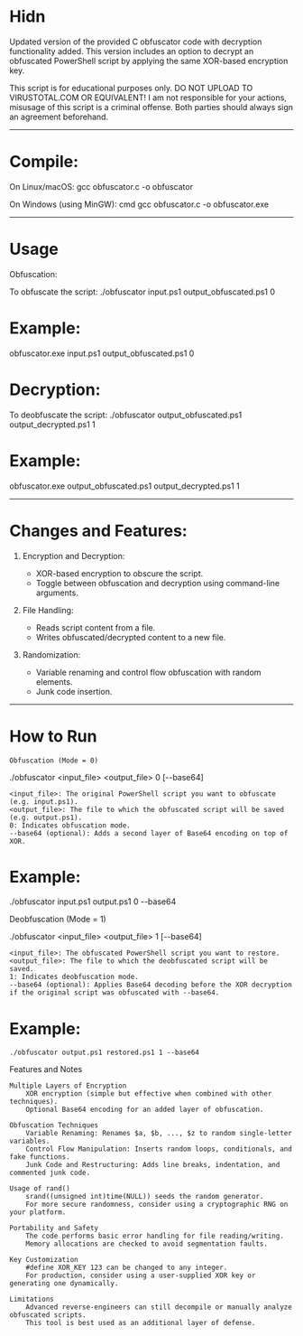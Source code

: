 # Hidn

Updated version of the provided C obfuscator code with decryption functionality added. This version includes an option to decrypt an obfuscated PowerShell script by applying the same XOR-based encryption key. 

This script is for educational purposes only. DO NOT UPLOAD TO VIRUSTOTAL.COM OR EQUIVALENT! I am not responsible for your actions, misusage of this script is a criminal offense. Both parties should always sign an agreement beforehand.

---

# Compile:

On Linux/macOS:
gcc obfuscator.c -o obfuscator

On Windows (using MinGW):
cmd
gcc obfuscator.c -o obfuscator.exe

---

# Usage

Obfuscation:

To obfuscate the script:
./obfuscator input.ps1 output_obfuscated.ps1 0

# Example:
obfuscator.exe input.ps1 output_obfuscated.ps1 0


# Decryption:

To deobfuscate the script:
./obfuscator output_obfuscated.ps1 output_decrypted.ps1 1 


# Example:
obfuscator.exe output_obfuscated.ps1 output_decrypted.ps1 1

---

# Changes and Features:

1. Encryption and Decryption:
    
    - XOR-based encryption to obscure the script.
    - Toggle between obfuscation and decryption using command-line arguments.
    
2. File Handling:
    
    - Reads script content from a file.
    - Writes obfuscated/decrypted content to a new file.
    
3. Randomization:
    
    - Variable renaming and control flow obfuscation with random elements.
    - Junk code insertion.
  
--------------------------------------------------------------------------------------------------------------------------------

# How to Run

    Obfuscation (Mode = 0)
    

./obfuscator <input_file> <output_file> 0 [--base64]

    <input_file>: The original PowerShell script you want to obfuscate (e.g. input.ps1).
    <output_file>: The file to which the obfuscated script will be saved (e.g. output.ps1).
    0: Indicates obfuscation mode.
    --base64 (optional): Adds a second layer of Base64 encoding on top of XOR.
    

# Example:

./obfuscator input.ps1 output.ps1 0 --base64

Deobfuscation (Mode = 1)

./obfuscator <input_file> <output_file> 1 [--base64]

    <input_file>: The obfuscated PowerShell script you want to restore.
    <output_file>: The file to which the deobfuscated script will be saved.
    1: Indicates deobfuscation mode.
    --base64 (optional): Applies Base64 decoding before the XOR decryption if the original script was obfuscated with --base64.

# Example:

    ./obfuscator output.ps1 restored.ps1 1 --base64

Features and Notes

    Multiple Layers of Encryption
        XOR encryption (simple but effective when combined with other techniques).
        Optional Base64 encoding for an added layer of obfuscation.

    Obfuscation Techniques
        Variable Renaming: Renames $a, $b, ..., $z to random single-letter variables.
        Control Flow Manipulation: Inserts random loops, conditionals, and fake functions.
        Junk Code and Restructuring: Adds line breaks, indentation, and commented junk code.

    Usage of rand()
        srand((unsigned int)time(NULL)) seeds the random generator.
        For more secure randomness, consider using a cryptographic RNG on your platform.

    Portability and Safety
        The code performs basic error handling for file reading/writing.
        Memory allocations are checked to avoid segmentation faults.

    Key Customization
        #define XOR_KEY 123 can be changed to any integer.
        For production, consider using a user-supplied XOR key or generating one dynamically.

    Limitations
        Advanced reverse-engineers can still decompile or manually analyze obfuscated scripts.
        This tool is best used as an additional layer of defense.

    
